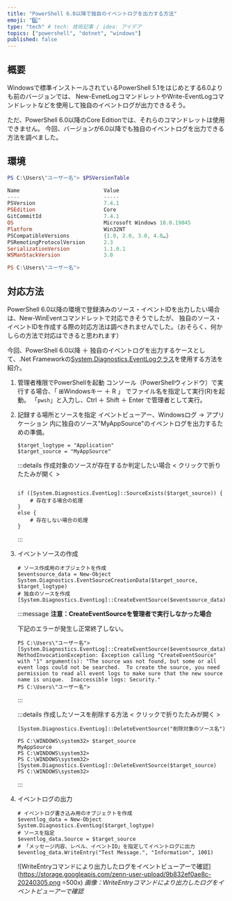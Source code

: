 ```yaml
---
title: "PowerShell 6.0以降で独自のイベントログを出力する方法"
emoji: "6️⃣"
type: "tech" # tech: 技術記事 / idea: アイデア
topics: ["powershell", "dotnet", "windows"]
published: false
---
```

## 概要

Windowsで標準インストールされているPowerShell 5.1をはじめとする6.0よりも前のバージョンでは、
New-EvnetLogコマンドレットやWrite-EventLogコマンドレットなどを使用して独自のイベントログが出力できるそう。

ただ、PowerShell 6.0以降のCore Editionでは、それらのコマンドレットは使用できません。
今回、バージョンが6.0以降でも独自のイベントログを出力できる方法を調べました。

## 環境

```powershell
PS C:\Users\"ユーザー名"> $PSVersionTable

Name                           Value
----                           -----
PSVersion                      7.4.1
PSEdition                      Core
GitCommitId                    7.4.1
OS                             Microsoft Windows 10.0.19045
Platform                       Win32NT
PSCompatibleVersions           {1.0, 2.0, 3.0, 4.0…}
PSRemotingProtocolVersion      2.3
SerializationVersion           1.1.0.1
WSManStackVersion              3.0

PS C:\Users\"ユーザー名">
```

## 対応方法

PowerShell 6.0以降の環境で登録済みのソース・イベントIDを出力したい場合は、New-WinEventコマンドレットで対応できそうでしたが、
独自のソース・イベントIDを作成する際の対応方法は調べきれませんでした。（おそらく、何かしらの方法で対応はできると思われます）

今回、PowerShell 6.0以降 ＋ 独自のイベントログを出力するケースとして、.Net Frameworkの[System.Diagnostics.EventLogクラス](https://learn.microsoft.com/ja-jp/dotnet/api/system.diagnostics.eventlog)を使用する方法を紹介。


1. 管理者権限でPowerShellを起動
    コンソール（PowerShellウィンドウ）で実行する場合、「 ⊞Windowsキー ＋ R 」 でファイル名を指定して実行(R)を起動。
    「`pwsh`」と入力し、Ctrl ＋ Shift ＋ Enter で管理者として実行。

1. 記録する場所とソースを指定
    イベントビューアー、Windowsログ -> アプリケーション 内に独自のソース"MyAppSource"のイベントログを出力するための準備。

    ```powershell:
    $target_logtype = "Application"
    $target_source = "MyAppSource"
    ```

    :::details 作成対象のソースが存在するか判定したい場合 < クリックで折りたたみが開く >

    ```powershell:

    if ([System.Diagnostics.EventLog]::SourceExists($target_source)) {
        # 存在する場合の処理
    }
    else {
        # 存在しない場合の処理
    }
    ```

    :::

1. イベントソースの作成

    ```powershell:“管理者として実行”の必要あり
    # ソース作成用のオブジェクトを作成
    $eventsource_data = New-Object System.Diagnostics.EventSourceCreationData($target_source, $target_logtype)
    # 独自のソースを作成
    [System.Diagnostics.EventLog]::CreateEventSource($eventsource_data)
    ```

    :::message
    **注意：CreateEventSourceを管理者で実行しなかった場合**

    下記のエラーが発生し正常終了しない。

    ```powershell:管理者ユーザーで実行しなかった場合はエラー
    PS C:\Users\"ユーザー名"> [System.Diagnostics.EventLog]::CreateEventSource($eventsource_data)
    MethodInvocationException: Exception calling "CreateEventSource" with "1" argument(s): "The source was not found, but some or all event logs could not be searched.  To create the source, you need permission to read all event logs to make sure that the new source name is unique.  Inaccessible logs: Security."
    PS C:\Users\"ユーザー名">
    ```

    :::

    :::details 作成したソースを削除する方法 < クリックで折りたたみが開く >

    ```powershell:“管理者として実行”の必要あり
    [System.Diagnostics.EventLog]::DeleteEventSource("削除対象のソース名")
    ```

    ```powershell:実際に実行した結果
    PS C:\WINDOWS\system32> $target_source
    MyAppSource
    PS C:\WINDOWS\system32>
    PS C:\WINDOWS\system32> [System.Diagnostics.EventLog]::DeleteEventSource($target_source)
    PS C:\WINDOWS\system32>
    ```

    :::

1. イベントログの出力

    ```powershell:一般ユーザーでも実行可能
    # イベントログ書き込み用のオブジェクトを作成
    $eventlog_data = New-Object System.Diagnostics.EventLog($target_logtype)
    # ソースを指定
    $eventlog_data.Source = $target_source
    # 「メッセージ内容、レベル、イベントID」を指定してイベントログに出力
    $eventlog_data.WriteEntry("Test Message.", "Information", 1001)
    ```

    ![WriteEntryコマンドにより出力したログをイベントビューアーで確認](https://storage.googleapis.com/zenn-user-upload/9b832ef0ae8c-20240305.png =500x)
    *画像：WriteEntryコマンドにより出力したログをイベントビューアーで確認*
